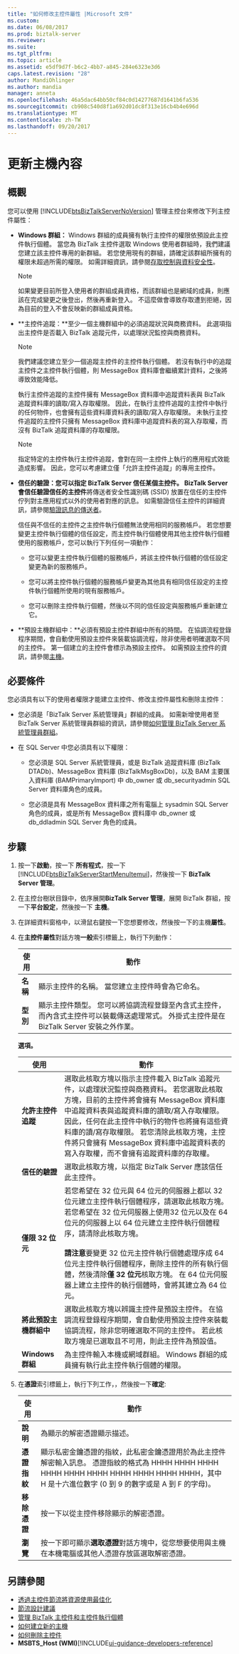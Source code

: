 ```yaml
---
title: "如何修改主控件屬性 |Microsoft 文件"
ms.custom: 
ms.date: 06/08/2017
ms.prod: biztalk-server
ms.reviewer: 
ms.suite: 
ms.tgt_pltfrm: 
ms.topic: article
ms.assetid: e5df9d7f-b6c2-4bb7-a845-284e6323e3d6
caps.latest.revision: "28"
author: MandiOhlinger
ms.author: mandia
manager: anneta
ms.openlocfilehash: 46a5dac64bb50cf84c0d14277687d1641b6fa536
ms.sourcegitcommit: cb908c540d8f1a692d01dc8f313e16cb4b4e696d
ms.translationtype: MT
ms.contentlocale: zh-TW
ms.lasthandoff: 09/20/2017
---
```

# <a name="update-host-properties"></a>更新主機內容

## <a name="overview"></a>概觀
您可以使用 [!INCLUDE[btsBizTalkServerNoVersion](../includes/btsbiztalkservernoversion-md.md)] 管理主控台來修改下列主控件屬性：  
  
-   **Windows 群組：** Windows 群組的成員擁有執行主控件的權限依預設此主控件執行個體。 當您為 BizTalk 主控件選取 Windows 使用者群組時，我們建議您建立該主控件專用的新群組。 若您使用現有的群組，請確定該群組所擁有的權限未超過所需的權限。 如需詳細資訊，請參閱[存取控制與資料安全性](../core/access-control-and-data-security.md)。  
  
    > [!NOTE]
    >  如果變更目前所登入使用者的群組成員資格，而該群組也是網域的成員，則應該在完成變更之後登出，然後再重新登入。 不這麼做會導致存取遭到拒絕，因為目前的登入不會反映新的群組成員資格。  
  
-   **主控件追蹤：**至少一個主機群組中的必須追蹤狀況與商務資料。 此選項指出主控件是否載入 BizTalk 追蹤元件，以處理狀況監控與商務資料。  
  
    > [!NOTE]
    >  我們建議您建立至少一個追蹤主控件的主控件執行個體。 若沒有執行中的追蹤主控件之主控件執行個體，則 MessageBox 資料庫會繼續累計資料，之後將導致效能降低。  
  
     執行主控件追蹤的主控件擁有 MessageBox 資料庫中追蹤資料表與 BizTalk 追蹤資料庫的讀取/寫入存取權限。 因此，在執行主控件追蹤的主控件中執行的任何物件，也會擁有這些資料庫資料表的讀取/寫入存取權限。 未執行主控件追蹤的主控件只擁有 MessageBox 資料庫中追蹤資料表的寫入存取權，而沒有 BizTalk 追蹤資料庫的存取權限。  
  
    > [!NOTE]
    >  指定特定的主控件執行主控件追蹤，會對在同一主控件上執行的應用程式效能造成影響。 因此，您可以考慮建立僅「允許主控件追蹤」的專用主控件。  
  
-   **信任的驗證：**您可以指定 BizTalk Server 信任某個主控件。 BizTalk Server 會信任**驗證信任的主控件**將傳送者安全性識別碼 (SSID) 放置在信任的主控件佇列對主應用程式以外的使用者對應的訊息。 如需驗證信任主控件的詳細資訊，請參閱[驗證訊息的傳送者](../core/authenticating-the-sender-of-a-message.md)。  
  
     信任與不信任的主控件之主控件執行個體無法使用相同的服務帳戶。 若您想要變更主控件執行個體的信任設定，而主控件執行個體使用其他主控件執行個體使用的服務帳戶，您可以執行下列任何一項動作：  
  
    -   您可以變更主控件執行個體的服務帳戶，將該主控件執行個體的信任設定變更為新的服務帳戶。  
  
    -   您可以將主控件執行個體的服務帳戶變更為其他具有相同信任設定的主控件執行個體所使用的現有服務帳戶。  
  
    -   您可以刪除主控件執行個體，然後以不同的信任設定與服務帳戶重新建立它。  
  
-   **預設主機群組中：**必須有預設主控件群組中所有的時間。 在協調流程登錄程序期間，會自動使用預設主控件來裝載協調流程，除非使用者明確選取不同的主控件。 第一個建立的主控件會標示為預設主控件。 如需預設主控件的資訊，請參閱[主機](../core/hosts.md)。  
  
## <a name="prerequisites"></a>必要條件  
 您必須具有以下的使用者權限才能建立主控件、修改主控件屬性和刪除主控件：  
  
-   您必須是「BizTalk Server 系統管理員」群組的成員。 如需新增使用者至 BizTalk Server 系統管理員群組的資訊，請參閱[如何管理 BizTalk Server 系統管理員群組](../core/how-to-manage-the-biztalk-server-administrators-group.md)。  
  
-   在 SQL Server 中您必須具有以下權限：  
  
    -   您必須是 SQL Server 系統管理員，或是 BizTalk 追蹤資料庫 (BizTalk DTADb)、MessageBox 資料庫 (BizTalkMsgBoxDb)，以及 BAM 主要匯入資料庫 (BAMPrimaryImport) 中 db_owner 或 db_securityadmin SQL Server 資料庫角色的成員。  
  
    -   您必須是具有 MessageBox 資料庫之所有電腦上 sysadmin SQL Server 角色的成員，或是所有 MessageBox 資料庫中 db_owner 或 db_ddladmin SQL Server 角色的成員。  
  
## <a name="steps"></a>步驟  
  
1.  按一下**啟動**，按一下 **所有程式**，按一下  [!INCLUDE[btsBizTalkServerStartMenuItemui](../includes/btsbiztalkserverstartmenuitemui-md.md)]，然後按一下  **BizTalk Server 管理**。  
  
2.  在主控台樹狀目錄中，依序展開**BizTalk Server 管理**，展開 BizTalk 群組，按一下**平台設定**，然後按一下 **主機**。  
  
3.  在詳細資料窗格中，以滑鼠右鍵按一下您想要修改，然後按一下的主機**屬性**。  
  
4.  在**主控件屬性**對話方塊**一般**索引標籤上，執行下列動作：  
  
    |使用|動作|  
    |--------------|----------------|  
    |**名稱**|顯示主控件的名稱。 當您建立主控件時會為它命名。|  
    |**型別**|顯示主控件類型。 您可以將協調流程登錄至內含式主控件，而內含式主控件可以裝載傳送處理常式。 外掛式主控件是在 BizTalk Server 安裝之外作業。|  
  
     **選項。**  
  
    |使用|動作|  
    |--------------|----------------|  
    |**允許主控件追蹤**|選取此核取方塊以指示主控件載入 BizTalk 追蹤元件，以處理狀況監控與商務資料。 若您選取此核取方塊，目前的主控件將會擁有 MessageBox 資料庫中追蹤資料表與追蹤資料庫的讀取/寫入存取權限。 因此，任何在此主控件中執行的物件也將擁有這些資料庫的讀/寫存取權限。 若您清除此核取方塊，主控件將只會擁有 MessageBox 資料庫中追蹤資料表的寫入存取權，而不會擁有追蹤資料庫的存取權。|  
    |**信任的驗證**|選取此核取方塊，以指定 BizTalk Server 應該信任此主控件。|  
    |**僅限 32 位元**|若您希望在 32 位元與 64 位元的伺服器上都以 32 位元建立主控件執行個體程序，請選取此核取方塊。 若您希望在 32 位元伺服器上使用32 位元以及在 64 位元的伺服器上以 64 位元建立主控件執行個體程序，請清除此核取方塊。<br /><br /> **請注意**要變更 32 位元主控件執行個體處理序成 64 位元主控件執行個體程序，刪除主控件的所有執行個體，然後清除**僅 32 位元**核取方塊。 在 64 位元伺服器上建立主控件的執行個體時，會將其建立為 64 位元。|  
    |**將此預設主機群組中**|選取此核取方塊以辨識主控件是預設主控件。 在協調流程登錄程序期間，會自動使用預設主控件來裝載協調流程，除非您明確選取不同的主控件。 若此核取方塊是已選取且不可用，則此主控件為預設值。|  
    |**Windows 群組**|為主控件輸入本機或網域群組。 Windows 群組的成員擁有執行此主控件執行個體的權限。|  
  
5.  在**憑證**索引標籤上，執行下列工作，，然後按一下**確定**:  
  
    |使用|動作|  
    |--------------|----------------|  
    |**說明**|為顯示的解密憑證顯示描述。|  
    |**憑證指紋**|顯示私密金鑰憑證的指紋，此私密金鑰憑證用於為此主控件解密輸入訊息。 憑證指紋的格式為 HHHH HHHH HHHH HHHH HHHH HHHH HHHH HHHH HHHH HHHH，其中 H 是十六進位數字 (0 到 9 的數字或是 A 到 F 的字母)。|  
    |**移除憑證**|按一下以從主控件移除顯示的解密憑證。|  
    |**瀏覽**|按一下即可顯示**選取憑證**對話方塊中，從您想要使用與主機在本機電腦或其他人憑證存放區選取解密憑證。|  
  
## <a name="see-also"></a>另請參閱  
-  [透過主控件節流將資源使用最佳化](../core/optimizing-resource-usage-through-host-throttling.md)   
-  [節流設計建議](../core/throttling-design-recommendations.md)   
-  [管理 BizTalk 主控件和主控件執行個體](../core/managing-biztalk-hosts-and-host-instances.md)   
-  [如何建立新的主機](../core/how-to-create-a-new-host.md)   
-  [如何刪除主控件](../core/how-to-delete-a-host.md)   
-  **MSBTS_Host (WMI)**[!INCLUDE[ui-guidance-developers-reference](../includes/ui-guidance-developers-reference.md)]